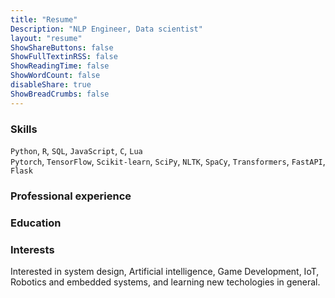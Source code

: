 ```yaml
---
title: "Resume"
Description: "NLP Engineer, Data scientist"
layout: "resume"
ShowShareButtons: false
ShowFullTextinRSS: false
ShowReadingTime: false
ShowWordCount: false
disableShare: true
ShowBreadCrumbs: false
---
```


### Skills

`Python`, `R`, `SQL`, `JavaScript`, `C`, `Lua`  
`Pytorch`, `TensorFlow`, `Scikit-learn`, `SciPy`, `NLTK`, `SpaCy`, `Transformers`, `FastAPI`, `Flask`

### Professional experience

### Education

### Interests

Interested in system design, Artificial intelligence, Game Development, IoT, Robotics and embedded systems, and learning new techologies in general.

<!-- ### 💻 Technical Skills

#### 🖥 Programming Skills:
Python, R, C, SQL, Lua, JavaScript, Git/Bash

#### 💽 Databases:
MySQL, SQL Server, MongoDB.

#### 📊 Data Visualization:
`RShiny`, `plotly`, `ggplot2`, `seaborn`, `Tableau`, `PowerBI`, `Excel`.

#### 🎰 Machine Learning:
Regression and Classification, Clustering, Transformers, `GPT`, `BERT`, Random Forest, Decision Trees, Natural Language Processing, Neural Networks, K-Nearest Neighbor, SVM, Naive Bayes, Ensemble Models, Bagging and Boosting, Time Series Analysis, `Keras`, `TensorFlow`, `PyTorch`.

#### ☁ Cloud Platform:
Microsoft Azure, AWS.

#### 📁 Packages/Frameworks:
`Sklearn`, `Pandas`, `Regex`, `Numpy`, `OpenCV`, `Keras`, TensorFlow, Transformers, NLTK, Seaborn, Azure AutoML, Boto3, `MLflow`

💻 Software/Tools:
Jupyter, GitHub, Flask, Docker, Kubernetes, Streamlit, R Shiny, Visual Studio Code, Rest API -->